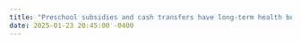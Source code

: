 ```yaml
---
title: "Preschool subsidies and cash transfers have long-term health benefits for children on <strong>VoxDev</strong>"
date: 2025-01-23 20:45:00 -0400 
---
```

